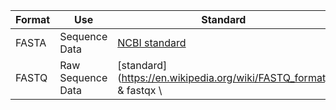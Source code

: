 | Format | Use | Standard | Validator | 
| ------ | ----- | ----- | ----- | 
| FASTA | Sequence Data | [NCBI standard](https://blast.ncbi.nlm.nih.gov/Blast.cgi?CMD=Web&PAGE_TYPE=BlastDocs&DOC_TYPE=BlastHelp) | perl::Bio |
| FASTQ | Raw Sequence Data | [standard](https://en.wikipedia.org/wiki/FASTQ_format} & fastqx \\